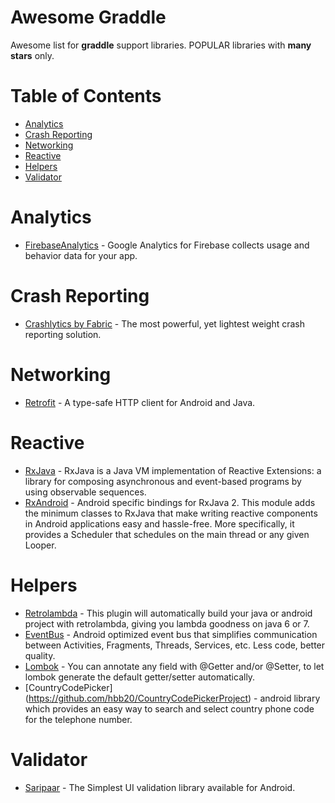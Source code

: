 # Awesome Graddle
Awesome list for **graddle** support libraries.
POPULAR libraries with **many stars** only.

# Table of Contents
- [Analytics](https://github.com/freeskys/awesome-graddle#analytics)
- [Crash Reporting](https://github.com/freeskys/awesome-graddle#crash-reporting)
- [Networking](https://github.com/freeskys/awesome-graddle#networking)
- [Reactive](https://github.com/freeskys/awesome-graddle#reactive)
- [Helpers](https://github.com/freeskys/awesome-graddle#helpers)
- [Validator](https://github.com/freeskys/awesome-graddle#validator)

# Analytics
- [FirebaseAnalytics](https://firebase.google.com/docs/analytics/android/start/) - Google Analytics for Firebase collects usage and behavior data for your app.

# Crash Reporting
- [Crashlytics by Fabric](https://docs.fabric.io/android/crashlytics/installation.html) - The most powerful, yet lightest weight crash reporting solution.

# Networking
- [Retrofit](http://square.github.io/retrofit/) - A type-safe HTTP client for Android and Java.

# Reactive
- [RxJava](https://github.com/ReactiveX/RxJava/) - RxJava is a Java VM implementation of Reactive Extensions: a library for composing asynchronous and event-based programs by using observable sequences.
- [RxAndroid](https://github.com/ReactiveX/RxAndroid/) - Android specific bindings for RxJava 2.
This module adds the minimum classes to RxJava that make writing reactive components in Android applications easy and hassle-free. More specifically, it provides a Scheduler that schedules on the main thread or any given Looper.


# Helpers
- [Retrolambda](https://github.com/evant/gradle-retrolambda/) - This plugin will automatically build your java or android project with retrolambda, giving you lambda goodness on java 6 or 7.
- [EventBus](https://github.com/greenrobot/EventBus/) - Android optimized event bus that simplifies communication between Activities, Fragments, Threads, Services, etc. Less code, better quality.
- [Lombok](https://projectlombok.org/setup/android/) - You can annotate any field with @Getter and/or @Setter, to let lombok generate the default getter/setter automatically.
- [CountryCodePicker] (https://github.com/hbb20/CountryCodePickerProject) - android library which provides an easy way to search and select country phone code for the telephone number.


# Validator
- [Saripaar](https://github.com/ragunathjawahar/android-saripaar) - The Simplest UI validation library available for Android.
